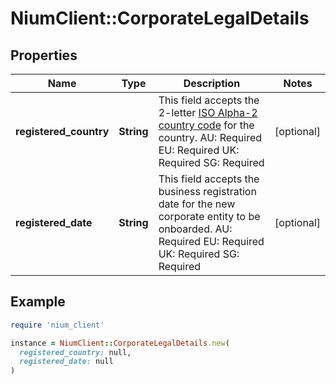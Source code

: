# NiumClient::CorporateLegalDetails

## Properties

| Name | Type | Description | Notes |
| ---- | ---- | ----------- | ----- |
| **registered_country** | **String** | This field accepts the 2-letter [ISO Alpha-2 country code](doc:currency-and-country-codes) for the country.  AU: Required EU: Required UK: Required SG: Required | [optional] |
| **registered_date** | **String** | This field accepts the business registration date for the new corporate entity to be onboarded.  AU: Required EU: Required UK: Required SG: Required | [optional] |

## Example

```ruby
require 'nium_client'

instance = NiumClient::CorporateLegalDetails.new(
  registered_country: null,
  registered_date: null
)
```

